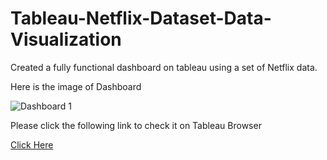 # Tableau-Netflix-Dataset-Data-Visualization
Created a fully functional dashboard on tableau using a set of Netflix data.

Here is the image of Dashboard

![Dashboard 1](https://github.com/neelam-ai/Tableau--Data-Visualization/assets/140748255/485ff0bb-feba-4809-b1cf-b71e50a6fa57)

Please click the following link to check it on Tableau Browser

[Click Here](https://public.tableau.com/app/profile/neelam7739/viz/NetflixDataAnalysisDashboard_16999659160290/Dashboard1?publish=yes)
